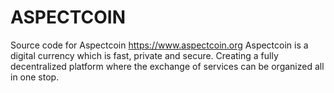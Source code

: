 # ASPECTCOIN
Source code for Aspectcoin
https://www.aspectcoin.org
Aspectcoin is a digital currency which is fast, private and secure. 
Creating a fully decentralized platform where the exchange of services can be organized all in one stop.

